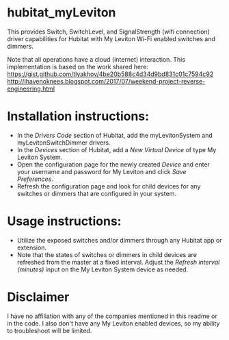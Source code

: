 # hubitat_myLeviton

This provides Switch, SwitchLevel, and SignalStrength (wifi connection) driver capabilities for Hubitat with My Leviton Wi-Fi enabled switches and dimmers.

Note that all operations have a cloud (internet) interaction.  This implementation is based on the work shared here: <br>
https://gist.github.com/tlyakhov/4be20b588c4d34d9bd831c01c7594c92<br>
http://ihavenoknees.blogspot.com/2017/07/weekend-project-reverse-engineering.html

# Installation instructions:

* In the *Drivers Code* section of Hubitat, add the myLevitonSystem and myLevitonSwitchDimmer drivers.
* In the *Devices* section of Hubitat, add a *New Virtual Device* of type My Leviton System.
* Open the configuration page for the newly created *Device* and enter your username and password for My Leviton and click *Save Preferences*.
* Refresh the configuration page and look for child devices for any switches or dimmers that are configured in your system.

# Usage instructions:

* Utilize the exposed switches and/or dimmers through any Hubitat app or extension.
* Note that the states of switches or dimmers in child devices are refreshed from the master at a fixed interval.  Adjust the *Refresh interval (minutes)* input on the My Leviton System device as needed.

# Disclaimer

I have no affiliation with any of the companies mentioned in this readme or in the code.  I also don't have any My Leviton enabled devices, so my ability to troubleshoot will be limited.

